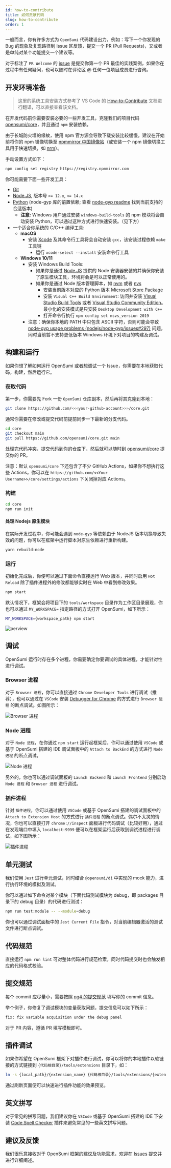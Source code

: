 ```yaml
---
id: how-to-contribute
title: 如何贡献代码
slug: how-to-contribute
order: 1
---
```


一般而言，你有许多方式为 `OpenSumi` 代码建设出力，例如：写下一个你发现的 Bug 的现象及复现路径到 Issue 区反馈，提交一个 PR (Pull Requests)，又或者是单纯对某个功能提交一个建议等。

对于标注了 `PR Welcome` 的 [issue](https://github.com/opensumi/core/issues) 是提交你第一个 PR 最佳的实践案例，如果你在过程中有任何疑问，也可以随时在评论区 @ 任何一位项目成员进行咨询。

## 开发环境准备

> 这里的系统工具安装方式参考了 VS Code 的 [How-to-Contribute](https://github.com/microsoft/vscode/wiki/How-to-Contribute) 文档进行翻译，可以直接查看该文档。

在开发代码前你需要安装必要的一些开发工具，克隆我们的项目代码 [opensumi/core](https://github.com/opensumi/core)，并且通过 `npm` 安装依赖。

由于长城防火墙的缘故，使用 npm 官方源会导致下载安装比较缓慢，建议在开始前将你的 npm 镜像切换至 [npmmirror 中国镜像站](https://npmmirror.com/)（或安装一个 npm 镜像切换工具用于快速切换，如 [nrm](https://www.npmjs.com/package/nrm)）。

手动设置方式如下：

```bash
npm config set registry https://registry.npmmirror.com
```

你可能需要下面一些开发工具：

- [Git](https://git-scm.com)
- [Node.JS](https://nodejs.org/en/), 版本号 `>= 12.x`, `<= 14.x`
- [Python](https://www.python.org/downloads/) (node-gyp 库的前置依赖; 查看 [node-gyp readme](https://github.com/nodejs/node-gyp#installation) 找到当前支持的合适版本)
  - **注意:** Windows 用户通过安装 `windows-build-tools` 的 npm 模块将会自动安装 Python，可以通过这种方式进行快速安装。（见下方）
- 一个适合你系统的 C/C++ 编译工具:
  - **macOS**
    - 安装 [Xcode](https://developer.apple.com/xcode/downloads/) 及其命令行工具将会自动安装 `gcc`，该安装过程依赖 `make` 工具链
      - 运行 `xcode-select --install` 安装命令行工具
  - **Windows 10/11**
    - 安装 Windows Build Tools:
      - 如果你是通过 [Node.JS](https://nodejs.org/en/download/) 提供的 Node 安装器安装的并确保你安装了原生模块工具，环境将会是可以正常使用的。
      - 如果你是通过 Node 版本管理脚本，如 [nvm](https://github.com/coreybutler/nvm-windows) 或者 [nvs](https://github.com/jasongin/nvs)
        - 安装当前版本对应的 Python 版本 [Microsoft Store Package](https://docs.python.org/3/using/windows.html#the-microsoft-store-package)
        - 安装 `Visual C++ Build Environment`: 访问并安装 [Visual Studio Build Tools](https://visualstudio.microsoft.com/zh-hans/thank-you-downloading-visual-studio/?sku=BuildTools) 或者 [Visual Studio Community Edition](https://visualstudio.microsoft.com/zh-hans/thank-you-downloading-visual-studio/?sku=Community)。最小化的安装模式是只安装 `Desktop Development with C++`
        - 打开命令行执行 `npm config set msvs_version 2019`
    - 注意：确保你本地的 PATH 中只包含 ASCII 字符，否则可能会导致 [node-gyp usage problems (nodejs/node-gyp/issues#297)](https://github.com/nodejs/node-gyp/issues/297) 问题，同时当前暂不支持更低版本 Windows 环境下对项目的构建及调试。

## 构建和运行

如果你想了解如何运行 OpenSumi 或者想调试一个 Issue，你需要在本地获取代码，构建，然后运行它。

### 获取代码

第一步，你需要先 Fork 一份 `OpenSumi` 仓库副本，然后再将其克隆到本地：

```bash
git clone https://github.com/<<<your-github-account>>>/core.git
```

通常你需要在修改或提交代码前提前同步一下最新的分支代码。

```bash
cd core
git checkout main
git pull https://github.com/opensumi/core.git main
```

处理完代码冲突，提交代码到你的仓库下，然后就可以随时到 [opensumi/core](https://github.com/opensumi/core/pulls) 提交你的 PR。

注意：默认 `opensumi/core` 下还包含了不少 GitHub Actions，如果你不想执行这些 Actions，你可以在 `https://github.com/<<Your Username>>/core/settings/actions` 下关闭掉对应 Actions。

### 构建

```bash
cd core
npm run init
```

#### 处理 Nodejs 原生模块

在实际开发过程中，你可能会遇到 `node-gyp` 等依赖由于 NodeJS 版本切换导致失效的问题，你可以在框架中运行脚本对原生依赖进行重新构建。

```sh
yarn rebuild:node
```

### 运行

初始化完成后，你便可以通过下面命令直接运行 Web 版本，并同时启用 `Hot Reload` 除了插件进程外的修改都能够实时在 Web 中看到修改效果。

```bash
npm start
```

默认情况下，框架会将项目下的 `tools/workspace` 目录作为工作区目录展现，你也可以通过 `MY_WORKSPACE=` 指定路径的方式打开 OpenSumi，如下所示：

```bash
MY_WORKSPACE={workspace_path} npm start
```

![perview](https://img.alicdn.com/imgextra/i1/O1CN01eP6aZU1al34XVd38l_!!6000000003369-2-tps-2842-1714.png)

## 调试

OpenSumi 运行时存在多个进程，你需要确定你要调试的具体进程，才能针对性进行调试。

### Browser 进程

对于 `Browser 进程`，你可以直接通过 `Chrome Developer Tools` 进行调试（推荐），也可以通过在 `VSCode` 安装 [Debugger for Chrome](https://marketplace.visualstudio.com/items?itemName=msjsdiag.debugger-for-chrome) 的方式进行 `Browser 进程` 的断点调试。如图所示：

![Browser 进程](https://img.alicdn.com/imgextra/i2/O1CN01RytoAv1zgLMg9FCna_!!6000000006743-2-tps-2602-1732.png#id=YcHEw&originHeight=1732&originWidth=2602&originalType=binary&ratio=1&status=done&style=none)

### Node 进程

对于 `Node 进程`，在你通过 `npm start` 运行起框架后，你可以通过使用 `VSCode` 或基于 OpenSumi 搭建的 IDE 调试面板中的 `Attach to BackEnd` 的方式进行 `Node 进程` 的断点调试。

![Node 进程](https://img.alicdn.com/imgextra/i3/O1CN014Or5e01CFOtP5rM44_!!6000000000051-2-tps-2828-1760.png#id=fYIYf&originHeight=1760&originWidth=2828&originalType=binary&ratio=1&status=done&style=none)

另外的，你也可以通过调试面板的 `Launch Backend` 和 `Launch Frontend` 分别启动 `Node 进程` 和 `Browser 进程` 进行调试。

### 插件进程

针对 `插件进程`，你可以通过使用 `VSCode` 或基于 OpenSumi 搭建的调试面板中的 `Attach to Extension Host` 的方式进行 `插件进程` 的断点调试。偶尔不太灵的情况，你也可以直接打开 `chrome://inspect` 面板进行代码调试（比较好用），通过在发现端口中填入 `localhost:9999` 便可以在框架运行后获取到调试进程进行调试，如下图所示：

![插件进程](https://img.alicdn.com/imgextra/i4/O1CN01qr67Fb1LCxJsM9S8p_!!6000000001264-2-tps-2500-1412.png#id=MrtyW&originHeight=1412&originWidth=2500&originalType=binary&ratio=1&status=done&style=none)

## 单元测试

我们使用 `Jest` 进行单元测试，同时结合 `@opensumi/di` 中实现的 mock 能力，进行执行环境的模拟及测试。

你可以通过如下命令对某个模块（下面代码测试模块为 debug，即 packages 目录下的 debug 目录）的代码进行测试：

```bash
npm run test:module -- --module=debug
```

你也可以通过调试面板中的 `Jest Current File` 指令，对当前编辑器激活的测试文件进行断点调试。

## 代码规范

直接运行 `npm run lint` 可对整体代码进行规范检索，同时代码提交时也会触发相应的代码格式校验。

## 提交规范

每个 commit 应尽量小，需要按照 [ng4 的提交规范](https://www.npmjs.com/package/@commitlint/config-conventional#type-enum) 填写你的 commit 信息。

举个例子，你修复了调试模块的变量获取问题，提交信息可以如下所示：

```txt
fix: fix variable acquisition under the debug panel
```

对于 PR 内容，遵循 PR 填写模板即可。

## 插件调试

如果你希望在 OpenSumi 框架下对插件进行调试，你可以将你的本地插件以软链接的方式链接到 `{代码根目录}/tools/extensions` 目录下，如：

```bash
ln -s {local_path}/{extension_name} {代码根目录}/tools/extensions/{extension_name}
```

通过刷新页面便可以快速进行插件功能的效果预览。

## 英文拼写

对于常见的拼写问题，我们建议你在 `VSCode` 或基于 OpenSumi 搭建的 IDE 下安装 [Code Spell Checker](https://marketplace.visualstudio.com/items?itemName=streetsidesoftware.code-spell-checker) 插件来避免常见的一些英文拼写问题。

## 建议及反馈

我们很乐意接收对于 OpenSumi 框架的建议及功能需求，欢迎在 [Issues](https://github.com/opensumi/core/issues) 提交并进行详细阐述。
